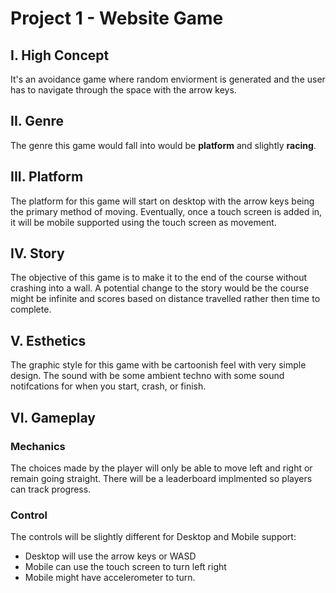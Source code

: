 # Project 1 - Website Game #

## I. High Concept ##

It's an avoidance game where random enviorment is generated and the user has to navigate through the space with the arrow keys.

## II. Genre ##

The genre this game would fall into would be **platform** and slightly **racing**.

## III. Platform ##

The platform for this game will start on desktop with the arrow keys being the primary method of moving. Eventually, once a touch screen is added in, it will be mobile supported using the touch screen as movement.

## IV. Story ##

The objective of this game is to make it to the end of the course without crashing into a wall. A potential change to the story would be the course might be infinite and scores based on distance travelled rather then time to complete.

## V. Esthetics ##
The graphic style for this game with be  cartoonish feel with very simple design. The sound with be some ambient techno with some sound notifcations for when you start, crash, or finish.

## VI. Gameplay ##

### Mechanics ###
The choices made by the player will only be able to move left and right or remain going straight. There will be a leaderboard implmented so players can track progress.

### Control ###
The controls will be slightly different for Desktop and Mobile support:
- Desktop will use the arrow keys or WASD
- Mobile can use the touch screen to turn left right
- Mobile might have accelerometer to turn. 
